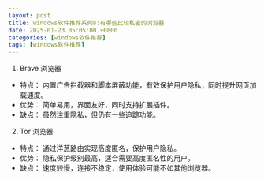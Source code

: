 ```yaml
---
layout: post
title: windows软件推荐系列8:有哪些比较私密的浏览器
date: 2025-01-23 05:05:00 +0800
categories: [windows软件推荐]
tags: [windows软件推荐]
---
```

1. Brave 浏览器
 * 特点： 内置广告拦截器和脚本屏蔽功能，有效保护用户隐私，同时提升网页加载速度。
 * 优势： 简单易用，界面友好，同时支持扩展插件。
 * 缺点： 虽然注重隐私，但仍有一些追踪功能。

2. Tor 浏览器
 * 特点： 通过洋葱路由实现高度匿名，保护用户隐私。
 * 优势： 隐私保护级别最高，适合需要高度匿名性的用户。
 * 缺点： 速度较慢，连接不稳定，使用体验可能不如其他浏览器。